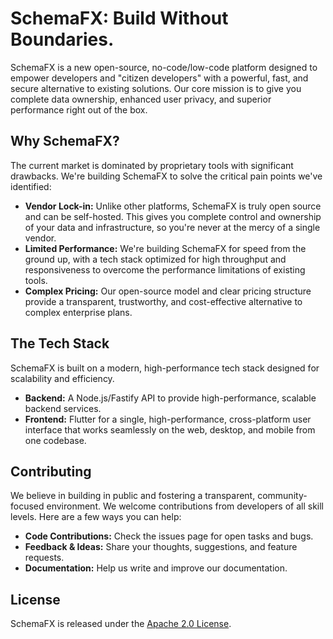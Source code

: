 # SchemaFX: Build Without Boundaries.

SchemaFX is a new open-source, no-code/low-code platform designed to empower developers and "citizen developers" with a powerful, fast, and secure alternative to existing solutions. Our core mission is to give you complete data ownership, enhanced user privacy, and superior performance right out of the box.

## Why SchemaFX?
The current market is dominated by proprietary tools with significant drawbacks. We're building SchemaFX to solve the critical pain points we've identified:
- **Vendor Lock-in:** Unlike other platforms, SchemaFX is truly open source and can be self-hosted. This gives you complete control and ownership of your data and infrastructure, so you're never at the mercy of a single vendor.
- **Limited Performance:** We're building SchemaFX for speed from the ground up, with a tech stack optimized for high throughput and responsiveness to overcome the performance limitations of existing tools.
- **Complex Pricing:** Our open-source model and clear pricing structure provide a transparent, trustworthy, and cost-effective alternative to complex enterprise plans.

## The Tech Stack
SchemaFX is built on a modern, high-performance tech stack designed for scalability and efficiency.
- **Backend:** A Node.js/Fastify API to provide high-performance, scalable backend services.
- **Frontend:** Flutter for a single, high-performance, cross-platform user interface that works seamlessly on the web, desktop, and mobile from one codebase.

## Contributing
We believe in building in public and fostering a transparent, community-focused environment. We welcome contributions from developers of all skill levels. Here are a few ways you can help:
- **Code Contributions:** Check the issues page for open tasks and bugs.
- **Feedback & Ideas:** Share your thoughts, suggestions, and feature requests.
- **Documentation:** Help us write and improve our documentation.

## License
SchemaFX is released under the [Apache 2.0 License](../LICENSE).
